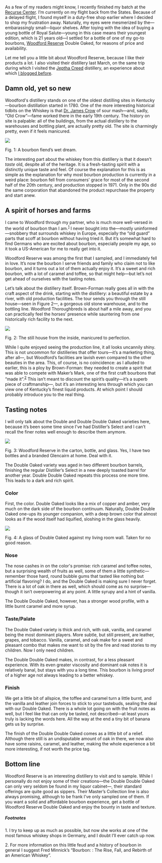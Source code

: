 As a few of my readers might know, I recently finished my batch at the
[Recurse Center](http://recurse.com/). I’m currently on my flight back from
the States. Because of a delayed flight, I found myself in a duty-free shop
earlier where I decided to shop my frustration away. Naturally, my eyes were
mesmerized by the—embarassingly small—liquor shelves. After toying with the
idea of buying a young bottle of Royal Salute—young in this case means their
youngest edition, which is 21 years old—I settled for a bottle of one of my
go-to bourbons, [Woodford Reserve](https://www.woodfordreserve.com/) Double
Oaked, for reasons of price and availability.

Let me tell you a little bit about Woodford Reserve, because I like their
products a lot. I also visited their distillery last March, on the same trip
during which I visited the [Jeptha Creed](http://jepthacreed.com/) distillery,
an experience about which [I blogged before](http://blog.veitheller.de/Jeptha_Creed,_or:_How_I_Learned_to_Love_Vodka.html).

## Damn old, yet so new

Woodford's distillery stands on one of the oldest distilling sites in
Kentucky—bourbon distillation started in 1780. One of the more interesting
historical tidbits on the Whiskey is that [Dr. James Crow](https://en.wikipedia.org/wiki/Dr._James_C._Crow)
of sour mash—and, sadly, “Old Crow”—fame worked there in the early 19th
century. The history on site is palpable: all of the buildings, from
the actual distillery to the warehouses and bottling plant, are actually pretty
old. The site is charmingly pretty, even if it feels manicured.

![](/assets/woodford_casks.jpeg)
<div class="figure-label">Fig. 1: A bourbon fiend’s wet dream.</div>

The interesting part about the whiskey from this distillery is that it
doesn’t *taste* old, despite all of the heritage. It is a fresh-tasting spirit
with a distinctly unique taste and feel. Of course the explanation for this is
as simple as the explanation for why most bourbon production is currently in
a weird place: bourbon fell from consumers' grace for most of the second half of
the 20th century, and production stopped in 1971. Only in the 90s did the same
corporation that abandoned the product repurchase the property and start anew.

## A spirit of horses and farms

I came to Woodford through my partner, who is much more well-versed in the world of
bourbon than I am.<sup><a href="#1">1</a></sup> I never bought into the—mostly
uninformed—snobbery that surrounds whiskey in Europe, especially the “old
guard” parts that scoff at bourbon without having tried it. But it’s somewhat
hard to find Germans who are excited about bourbon, especially people my age,
so it took a US-American for me to really get into it.

Woodford Reserve was among the first that I sampled, and I immediately
fell in love. It’s now the bourbon I serve friends and family who claim not to
like bourbon, and it turns out a lot of them actually enjoy it. It’s a sweet
and rich bourbon, with a lot of caramel and toffee, so that might help—but
let’s not get ahead of ourselves with the tasting notes.

Let’s talk about the distillery itself. Brown-Forman really goes all in with
the craft aspect of the drink, starting with the distillery: a beautiful
estate by a river, with old production facilities. The tour sends you through
the still house—seen in Figure 2—, a gorgeous old stone warehouse, and to the
bottling line. Woodford Thoroughbreds is about half a mile away, and you can
practically feel the horses’ presence while sauntering from one historically
rich facility to the next.

![](/assets/woodford_stills.jpeg)
<div class="figure-label">
  Fig. 2: The still house from the inside, manicured to perfection.
</div>

While I quite enjoyed seeing the production line, it all looks uncannily
shiny. This is not uncommon for distilleries that offer tours—it’s a
marketing thing, after all—, but Woodford’s facilities are lavish even compared
to the other beauties in the area. This, of course, is no coincidence: as I
alluded to earlier, this is a ploy by Brown-Forman: they needed to create a
spirit that was able to compete with Maker’s Mark, one of the first craft
bourbons that “made it”.<sup><a href="#2">2</a></sup>  This isn’t meant to
discount the spirit’s quality—it’s a superb piece of craftmanship—, but it’s
an interesting lens through which you can view one of Kentucky’s finest
liquid products. At which point I should probably introduce you to the real
thing.

## Tasting notes

I will only talk about the Double and Double Double Oaked varieties here,
because it’s been some time since I’ve had Distiller’s Select and I can’t
recall the finer notes well enough to describe them anymore.

![](/assets/woodford_bottles.png)
<div class="figure-label">
  Fig. 3: Woodford Reserve in the carton, bottle, and glass. Yes, I have two
  bottles and a branded Glencairn at home. Deal with it.
</div>

The Double Oaked variety was aged in two different bourbon barrels, finishing
the regular Distiller’s Select in a new deeply toasted barrel for another year.
Double Double Oaked repeats this process one more time. This leads to a dark
and rich spirit.

### Color

First, the color. Double Oaked looks like a mix of copper and amber, very much
on the dark side of the bourbon continuum. Naturally, Double Double Oaked
one-ups its younger companion, with a deep brown color that almost looks as if
the wood itself had liquified, sloshing in the glass heavily.

![](/assets/woodford_color.jpeg)
<div class="figure-label">
  Fig. 4: A glass of Double Oaked against my living room wall. Taken for no
  good reason.
</div>

### Nose

The nose cashes in on the color's promise: rich caramel and toffee
notes, but a surprising wealth of fruits as well, some of them a little
synthetic—remember those hard, round bubble gums that tasted like nothing but
artificial flavoring? I do, and the Double Oaked is making sure I never forget.
There is a lot of oak in there as well, which should come as no surprise—though
it isn’t overpowering at any point. A little syrupy and a hint of vanilla.

The Double Double Oaked, however, has a stronger wood profile, with a little
burnt caramel and more syrup.

### Taste/Palate

The Double Oaked variety is thick and rich, with oak, vanilla, and caramel
being the most dominant players. More subtle, but still present, are leather,
grapes, and tobacco. Vanilla, caramel, and oak make for a sweet and pleasant
combo that makes me want to sit by the fire and read stories to my children.
Now I only need children.

The Double Double Oaked makes, in contrast, for a less pleasant experience.
With its even greater viscosity and dominant oak notes it is relatively banal,
but stays with you a long time. This bourbon is living proof of a higher age
not always leading to a better whiskey.

### Finish

We get a little bit of allspice, the toffee and caramel turn a little burnt,
and the vanilla and leather join forces to stick to your tastebuds, sealing
the deal with our Double Oaked. There is a whole lot going on with the fruit
notes as well, but I feel like that can only be tasted, not described—at least
yours truly is lacking the words here. All the way at the end a tiny bit of
banana gets us by surprise.

The finish of the Double Double Oaked comes as a little bit of a relief.
Although there still is an undisputable amount of oak in there, we now also
have some raisins, caramel, and leather, making the whole experience a bit more
interesting, if not worth the price tag.

## Bottom line

Woodford Reserve is an interesting distillery to visit and to sample. While I
personally do not enjoy some of their creations—the Double Double Oaked can
only very seldom be found in my liquor cabinet—, their standard offerings are
quite good as sippers. Their Master’s Collection line is also always promising,
although to be frank I’ve only sampled one of them. If you want a solid and
affordable bourbon experience, get a bottle of Woodford Reserve Double Oaked
and enjoy the bounty in taste and texture.

##### Footnotes

<span id="1">1.</span> I try to keep up as much as possible, but now she works
at one of the most famous whiskey shops in Germany, and I doubt I’ll ever catch
up now.

<span id="2">2.</span> For more information on this little feud and a history
of bourbon in general I suggest Fred Minnick’s “Bourbon: : The Rise, Fall, and
Rebirth of an American Whiskey”.
